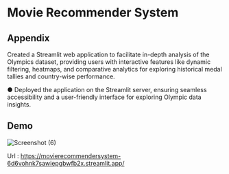
# Movie Recommender System

## Appendix

Created a Streamlit web application to facilitate in-depth
analysis of the Olympics dataset, providing users with
interactive features like dynamic filtering, heatmaps, and
comparative analytics for exploring historical medal tallies
and country-wise performance.

● Deployed the application on the Streamlit server, ensuring
seamless accessibility and a user-friendly interface for
exploring Olympic data insights.

## Demo

![Screenshot (6)](https://github.com/manisha809/movie_recommender_system/assets/74667664/fd2363a9-bded-4906-8097-eafdd1f23bf2)


 Url : https://movierecommendersystem-6d6vohnk7sawiepgbwfb2x.streamlit.app/


